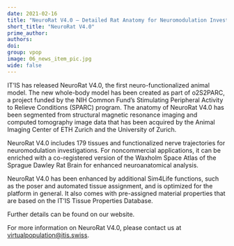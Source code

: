```yaml
---
date: 2021-02-16
title: "NeuroRat V4.0 – Detailed Rat Anatomy for Neuromodulation Investigations"
short_title: "NeuroRat V4.0"
prime_author:
authors: 
doi: 
group: vpop
image: 06_news_item_pic.jpg
wide: false
---
```

IT’IS has released NeuroRat V4.0, the first neuro-functionalized animal model. The new whole-body model has been created as part of o2S2PARC, a project funded by the NIH Common Fund’s Stimulating Peripheral Activity to Relieve Conditions (SPARC) program. The anatomy of NeuroRat V4.0 has been segmented from structural magnetic resonance imaging and computed tomography image data that has been acquired by the Animal Imaging Center of ETH Zurich and the University of Zurich.

NeuroRat V4.0 includes 179 tissues and functionalized nerve trajectories for neuromodulation investigations. For noncommercial applications, it can be enriched with a co-registered version of the Waxholm Space Atlas of the Sprague Dawley Rat Brain for enhanced neuroanatomical analysis.

NeuroRat V4.0 has been enhanced by additional Sim4Life functions, such as the poser and automated tissue assignment, and is optimized for the platform in general. It also comes with pre-assigned material properties that are based on the IT’IS Tissue Properties Database.

Further details can be found on our website.

For more information on NeuroRat V4.0, please contact us at virtualpopulation@itis.swiss.

